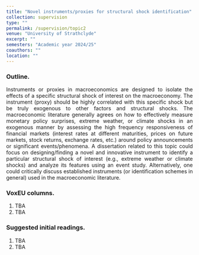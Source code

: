 ```yaml
---
title: "Novel instruments/proxies for structural shock identification"
collection: supervision
type: ""
permalink: /supervision/topic2
venue: "University of Strathclyde"
excerpt: ""
semesters: "Academic year 2024/25"
coauthors: ""
location: ""
---
```


### Outline.
<p align="justify"> Instruments or proxies in macroeconomics are designed to isolate the effects of a specific structural shock of interest on the macroeconomy. The instrument (proxy) should be highly correlated with this specific shock but be truly exogenous to other factors and structural shocks. The macroeconomic literature generally agrees on how to effectively measure monetary policy surprises, extreme weather, or climate shocks in an exogenous manner by assessing the high frequency responsiveness of financial markets (interest rates at different maturities, prices on future markets, stock returns, exchange rates, etc.) around policy announcements or significant events/phenomena. A dissertation related to this topic could focus on designing/finding a novel and innovative instrument to identify a particular structural shock of interest (e.g., extreme weather or climate shocks) and analyze its features using an event study. Alternatively, one could critically discuss established instruments (or identification schemes in general) used in the macroeconomic literature. 
</p>


### VoxEU columns.
1. TBA
2. TBA

### Suggested initial readings.
1. TBA
2. TBA
